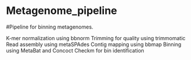 # Metagenome_pipeline

#Pipeline for binning metagenomes. 

K-mer normalization using bbnorm
Trimming for quality using trimmomatic 
Read assembly using metaSPAdes
Contig mapping using bbmap
Binning using MetaBat and Concoct
Checkm for bin identification
